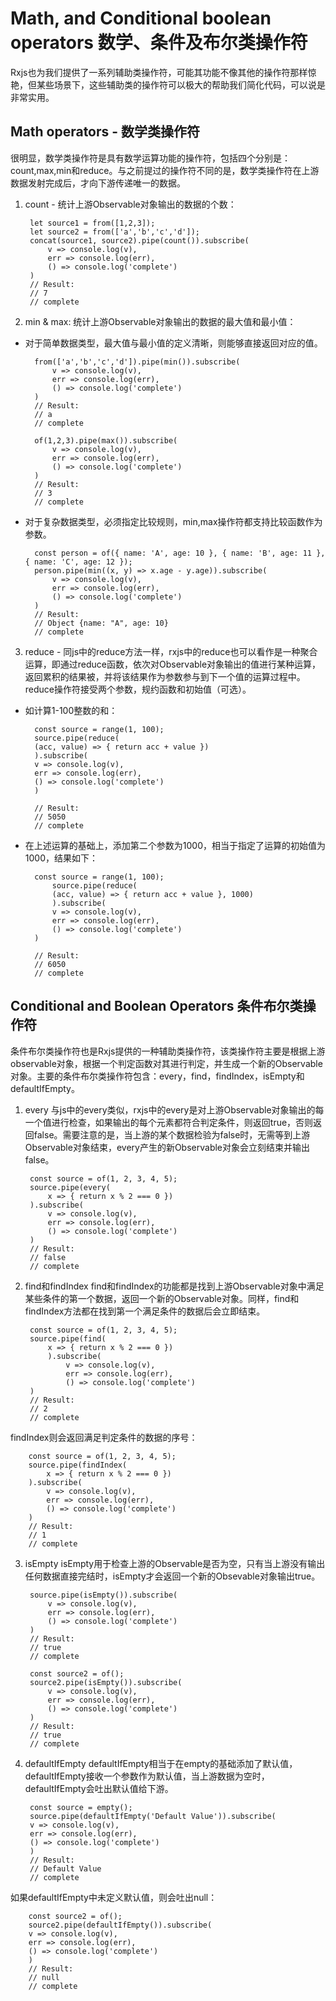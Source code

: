 # Math, and Conditional boolean operators 数学、条件及布尔类操作符
Rxjs也为我们提供了一系列辅助类操作符，可能其功能不像其他的操作符那样惊艳，但某些场景下，这些辅助类的操作符可以极大的帮助我们简化代码，可以说是非常实用。

## Math operators - 数学类操作符
很明显，数学类操作符是具有数学运算功能的操作符，包括四个分别是：count,max,min和reduce。与之前提过的操作符不同的是，数学类操作符在上游数据发射完成后，才向下游传递唯一的数据。
1. count - 统计上游Observable对象输出的数据的个数：

        let source1 = from([1,2,3]);
        let source2 = from(['a','b','c','d']);
        concat(source1, source2).pipe(count()).subscribe(
            v => console.log(v),
            err => console.log(err),
            () => console.log('complete')
        )
        // Result:
        // 7
        // complete

2. min & max: 统计上游Observable对象输出的数据的最大值和最小值：
* 对于简单数据类型，最大值与最小值的定义清晰，则能够直接返回对应的值。

        from(['a','b','c','d']).pipe(min()).subscribe(
            v => console.log(v),
            err => console.log(err),
            () => console.log('complete')
        )
        // Result:
        // a
        // complete

        of(1,2,3).pipe(max()).subscribe(
            v => console.log(v),
            err => console.log(err),
            () => console.log('complete')
        )
        // Result:
        // 3
        // complete
* 对于复杂数据类型，必须指定比较规则，min,max操作符都支持比较函数作为参数。

        const person = of({ name: 'A', age: 10 }, { name: 'B', age: 11 }, { name: 'C', age: 12 });
        person.pipe(min((x, y) => x.age - y.age)).subscribe(
            v => console.log(v),
            err => console.log(err),
            () => console.log('complete')
        )
        // Result:
        // Object {name: "A", age: 10}
        // complete

3. reduce - 同js中的reduce方法一样，rxjs中的reduce也可以看作是一种聚合运算，即通过reduce函数，依次对Observable对象输出的值进行某种运算，返回累积的结果被，并将该结果作为参数参与到下一个值的运算过程中。reduce操作符接受两个参数，规约函数和初始值（可选）。    
* 如计算1-100整数的和：

        const source = range(1, 100);
        source.pipe(reduce(
        (acc, value) => { return acc + value })
        ).subscribe(
        v => console.log(v),
        err => console.log(err),
        () => console.log('complete')
        )

        // Result:
        // 5050
        // complete

* 在上述运算的基础上，添加第二个参数为1000，相当于指定了运算的初始值为1000，结果如下：

        const source = range(1, 100);
            source.pipe(reduce(
            (acc, value) => { return acc + value }, 1000)
            ).subscribe(
            v => console.log(v),
            err => console.log(err),
            () => console.log('complete')
        )

        // Result:
        // 6050
        // complete


## Conditional and Boolean Operators 条件布尔类操作符

条件布尔类操作符也是Rxjs提供的一种辅助类操作符，该类操作符主要是根据上游observable对象，根据一个判定函数对其进行判定，并生成一个新的Observable对象。主要的条件布尔类操作符包含：every，find，findIndex，isEmpty和defaultIfEmpty。

1. every
与js中的every类似，rxjs中的every是对上游Observable对象输出的每一个值进行检查，如果输出的每个元素都符合判定条件，则返回true，否则返回false。需要注意的是，当上游的某个数据检验为false时，无需等到上游Observable对象结束，every产生的新Observable对象会立刻结束并输出false。   

        const source = of(1, 2, 3, 4, 5);
        source.pipe(every(
            x => { return x % 2 === 0 })
        ).subscribe(
            v => console.log(v),
            err => console.log(err),
            () => console.log('complete')
        )
        // Result:
        // false
        // complete
2. find和findIndex
find和findIndex的功能都是找到上游Observable对象中满足某些条件的第一个数据，返回一个新的Observable对象。同样，find和findIndex方法都在找到第一个满足条件的数据后会立即结束。    

        const source = of(1, 2, 3, 4, 5);
        source.pipe(find(
            x => { return x % 2 === 0 })
            ).subscribe(
                v => console.log(v),
                err => console.log(err),
                () => console.log('complete')
        )
        // Result:
        // 2
        // complete
findIndex则会返回满足判定条件的数据的序号： 

        const source = of(1, 2, 3, 4, 5);
        source.pipe(findIndex(
            x => { return x % 2 === 0 })
        ).subscribe(
            v => console.log(v),
            err => console.log(err),
            () => console.log('complete')
        )
        // Result:
        // 1
        // complete
3. isEmpty
isEmpty用于检查上游的Observable是否为空，只有当上游没有输出任何数据直接完结时，isEmpty才会返回一个新的Obsevable对象输出true。

        source.pipe(isEmpty()).subscribe(
            v => console.log(v),
            err => console.log(err),
            () => console.log('complete')
        )
        // Result:
        // true
        // complete

        const source2 = of();
        source2.pipe(isEmpty()).subscribe(
            v => console.log(v),
            err => console.log(err),
            () => console.log('complete')
        )
        // Result:
        // true
        // complete

4. defaultIfEmpty
defaultIfEmpty相当于在empty的基础添加了默认值，defaultIfEmpty接收一个参数作为默认值，当上游数据为空时，defaultIfEmpty会吐出默认值给下游。

        const source = empty();
        source.pipe(defaultIfEmpty('Default Value')).subscribe(
        v => console.log(v),
        err => console.log(err),
        () => console.log('complete')
        )
        // Result:
        // Default Value
        // complete

如果defaultIfEmpty中未定义默认值，则会吐出null：

        const source2 = of();
        source2.pipe(defaultIfEmpty()).subscribe(
        v => console.log(v),
        err => console.log(err),
        () => console.log('complete')
        )
        // Result:
        // null
        // complete

